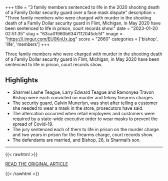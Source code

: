 +++
title = "3 family members sentenced to life in the 2020 shooting death of a Family Dollar security guard over a face mask dispute"
description = "Three family members who were charged with murder in the shooting death of a Family Dollar security guard in Flint, Michigan, in May 2020 have been sentenced to life in prison, court records show."
date = "2023-01-20 02:51:35"
slug = "63ca01960b6347112045dc5f"
image = "https://i.imgur.com/EU0KnUx.jpg"
score = "2660"
categories = ['bishop', 'life', 'members']
+++

Three family members who were charged with murder in the shooting death of a Family Dollar security guard in Flint, Michigan, in May 2020 have been sentenced to life in prison, court records show.

## Highlights

- Sharmel Lashe Teague, Larry Edward Teague and Ramonyea Travon Bishop were each convicted on murder and felony firearms charges.
- The security guard, Calvin Munerlyn, was shot after telling a customer she needed to wear a mask in the store, prosecutors have said.
- The altercation occurred when retail employees and customers were required by a state-wide executive order to wear masks to prevent the spread of Covid-19.
- The jury sentenced each of them to life in prison on the murder charge and two years in prison for the firearms charge, court records show.
- The defendants are married, and Bishop, 26, is Sharmal’s son.

---

{{< rawhtml >}}
  <p class="article-category">
    <a target="_blank" href="https://www.cnn.com/2023/01/19/us/family-dollar-mask-shooting-life-sentence-michigan/index.html">READ THE ORIGINAL ARTICLE</a>
  </p>
{{< /rawhtml >}}
